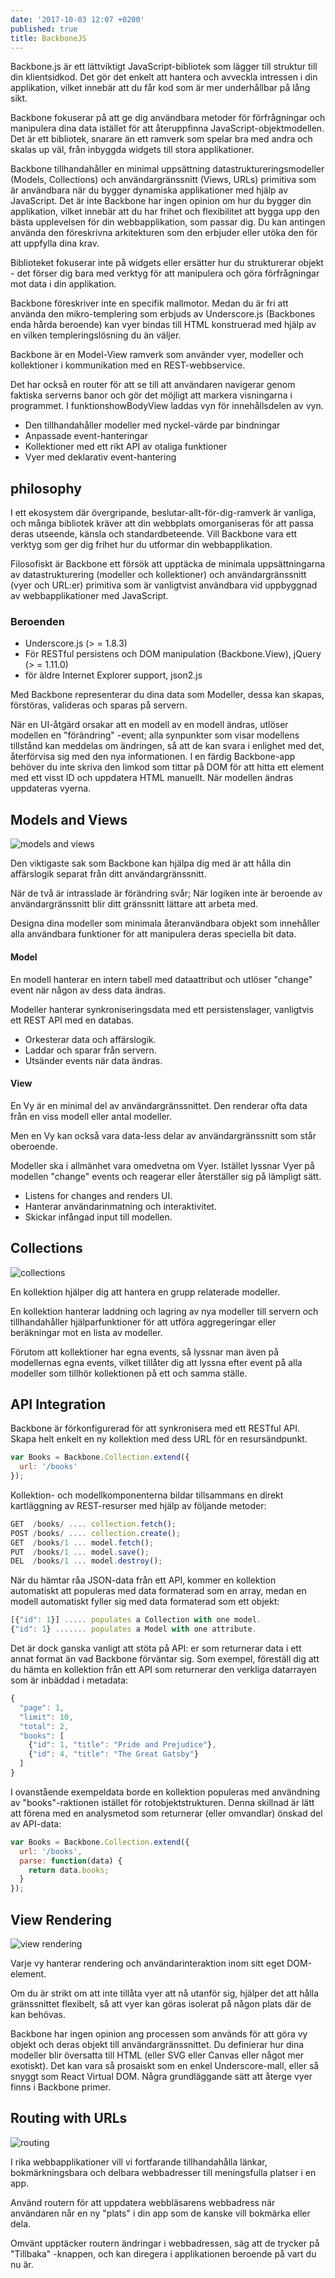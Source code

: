 ```yaml
---
date: '2017-10-03 12:07 +0200'
published: true
title: BackboneJS
---
```

Backbone.js är ett lättviktigt JavaScript-bibliotek som lägger till struktur till din klientsidkod. Det gör det enkelt att hantera och avveckla intressen i din applikation, vilket innebär att du får kod som är mer underhållbar på lång sikt.

Backbone fokuserar på att ge dig användbara metoder för förfrågningar och manipulera dina data istället för att återuppfinna JavaScript-objektmodellen. Det är ett bibliotek, snarare än ett ramverk som spelar bra med andra och skalas up väl, från inbyggda widgets till stora applikationer.

Backbone tillhandahåller en minimal uppsättning datastruktureringsmodeller (Models, Collections) och användargränssnitt (Views, URLs) primitiva som är användbara när du bygger dynamiska applikationer med hjälp av JavaScript. Det är inte Backbone har ingen opinion om hur du bygger din applikation, vilket innebär att du har frihet och flexibilitet att bygga upp den bästa upplevelsen för din webbapplikation, som passar dig. Du kan antingen använda den föreskrivna arkitekturen som den erbjuder eller utöka den för att uppfylla dina krav.

Biblioteket fokuserar inte på widgets eller ersätter hur du strukturerar objekt - det förser dig bara med verktyg för att manipulera och göra förfrågningar mot data i din applikation.

Backbone föreskriver inte en specifik mallmotor. Medan du är fri att använda den mikro-templering som erbjuds av Underscore.js (Backbones enda hårda beroende) kan vyer bindas till HTML konstruerad med hjälp av en vilken templeringslösning du än väljer.

Backbone är en Model-View ramverk som använder vyer, modeller och kollektioner i kommunikation med en REST-webbservice.

Det har också en router för att se till att användaren navigerar genom faktiska serverns banor och gör det möjligt att markera visningarna i programmet. I funktionshowBodyView laddas vyn för innehållsdelen av vyn.

* Den tillhandahåller modeller med nyckel-värde par bindningar  
* Anpassade event-hanteringar
* Kollektioner med ett rikt API av otaliga funktioner
* Vyer med deklarativ event-hantering 

## philosophy

I ett ekosystem där övergripande, beslutar-allt-för-dig-ramverk är vanliga, och många bibliotek kräver att din webbplats omorganiseras för att passa deras utseende, känsla och standardbeteende. Vill Backbone vara ett verktyg som ger dig frihet hur du utformar din webbapplikation.

Filosofiskt är Backbone ett försök att upptäcka de minimala uppsättningarna av datastrukturering (modeller och kollektioner) och användargränssnitt (vyer och URL:er) primitiva som är vanligtvist användbara vid uppbyggnad av webbapplikationer med JavaScript.


### Beroenden
* Underscore.js (> = 1.8.3)
* För RESTful persistens och DOM manipulation (Backbone.View), jQuery (> = 1.11.0) 
* för äldre Internet Explorer support, json2.js

Med Backbone representerar du dina data som Modeller, dessa kan skapas, förstöras, valideras och sparas på servern. 

När en UI-åtgärd orsakar att en modell av en modell ändras, utlöser modellen en "förändring" -event; alla synpunkter som visar modellens tillstånd kan meddelas om ändringen, så att de kan svara i enlighet med det, återförvisa sig med den nya informationen. I en färdig Backbone-app behöver du inte skriva den limkod som tittar på DOM för att hitta ett element med ett visst ID och uppdatera HTML manuellt. När modellen ändras uppdateras vyerna.

## Models and Views

![models and views](http://backbonejs.org/docs/images/intro-model-view.svg)

Den viktigaste sak som Backbone kan hjälpa dig med är att hålla din affärslogik separat från ditt användargränssnitt.

När de två är intrasslade är förändring svår; När logiken inte är beroende av användargränssnitt blir ditt gränssnitt lättare att arbeta med.

Designa dina modeller som minimala återanvändbara objekt som innehåller alla användbara funktioner för att manipulera deras speciella bit data.

#### Model

En modell hanterar en intern tabell med dataattribut och utlöser "change" event när någon av dess data ändras.

Modeller hanterar synkroniseringsdata med ett persistenslager, vanligtvis ett REST API med en databas. 

* Orkesterar data och affärslogik.
* Laddar och sparar från servern.
* Utsänder events när data ändras.

#### View

En Vy är en minimal del av användargränssnittet. Den renderar ofta data från en viss modell eller antal modeller.

Men en Vy kan också vara data-less delar av användargränssnitt som står oberoende.

Modeller ska i allmänhet vara omedvetna om Vyer. Istället lyssnar Vyer på modellen "change" events och reagerar eller återställer sig på lämpligt sätt.

* Listens for changes and renders UI.
* Hanterar användarinmatning och interaktivitet.
* Skickar infångad input till modellen.

## Collections

![collections](http://backbonejs.org/docs/images/intro-collections.svg)

En kollektion hjälper dig att hantera en grupp relaterade modeller.

En kollektion hanterar laddning och lagring av nya modeller till servern och tillhandahåller hjälparfunktioner för att utföra aggregeringar eller beräkningar mot en lista av modeller.

Förutom att kollektioner har egna events, så lyssnar man även på modellernas egna events, vilket tillåter dig att lyssna efter event på alla modeller som tillhör kollektionen på ett och samma ställe.

## API Integration

Backbone är förkonfigurerad för att synkronisera med ett RESTful API. Skapa helt enkelt en ny kollektion med dess URL för en resursändpunkt.

```js
var Books = Backbone.Collection.extend({
  url: '/books'
});
```

Kollektion- och modellkomponenterna bildar tillsammans en direkt kartläggning av REST-resurser med hjälp av följande metoder:

```js
GET  /books/ .... collection.fetch();
POST /books/ .... collection.create();
GET  /books/1 ... model.fetch();
PUT  /books/1 ... model.save();
DEL  /books/1 ... model.destroy();
```

När du hämtar råa JSON-data från ett API, kommer en kollektion automatiskt att populeras med data formaterad som en array, medan en modell automatiskt fyller sig med data formaterad som ett objekt:

```js
[{"id": 1}] ..... populates a Collection with one model.
{"id": 1} ....... populates a Model with one attribute.
```

Det är dock ganska vanligt att stöta på API: er som returnerar data i ett annat format än vad Backbone förväntar sig. Som exempel, föreställ dig att du hämta en kollektion från ett API som returnerar den verkliga datarrayen som är inbäddad i metadata:

```js
{
  "page": 1,
  "limit": 10,
  "total": 2,
  "books": [
    {"id": 1, "title": "Pride and Prejudice"},
    {"id": 4, "title": "The Great Gatsby"}
  ]
}
```

I ovanstående exempeldata borde en kollektion populeras med användning av "books"-raktionen istället för rotobjektstrukturen. Denna skillnad är lätt att förena med en analysmetod som returnerar (eller omvandlar) önskad del av API-data:

```js
var Books = Backbone.Collection.extend({
  url: '/books',
  parse: function(data) {
    return data.books;
  }
});
```

## View Rendering

![view rendering](http://backbonejs.org/docs/images/intro-views.svg)

Varje vy hanterar rendering och användarinteraktion inom sitt eget DOM-element.

Om du är strikt om att inte tillåta vyer att nå utanför sig, hjälper det att hålla gränssnittet flexibelt, så att vyer kan göras isolerat på någon plats där de kan behövas.

Backbone har ingen opinion ang processen som används för att göra vy objekt och deras objekt till användargränssnittet. Du definierar hur dina modeller blir översatta till HTML (eller SVG eller Canvas eller något mer exotiskt). Det kan vara så prosaiskt som en enkel Underscore-mall, eller så snyggt som React Virtual DOM. Några grundläggande sätt att återge vyer finns i Backbone primer.

## Routing with URLs

![routing](http://backbonejs.org/docs/images/intro-routing.svg)

I rika webbapplikationer vill vi fortfarande tillhandahålla länkar, bokmärkningsbara och delbara webbadresser till meningsfulla platser i en app. 

Använd routern för att uppdatera webbläsarens webbadress när användaren når en ny "plats" i din app som de kanske vill bokmärka eller dela.

Omvänt upptäcker routern ändringar i webbadressen, säg att de trycker på "Tillbaka" -knappen, och kan diregera i applikationen beroende på vart du nu är.
